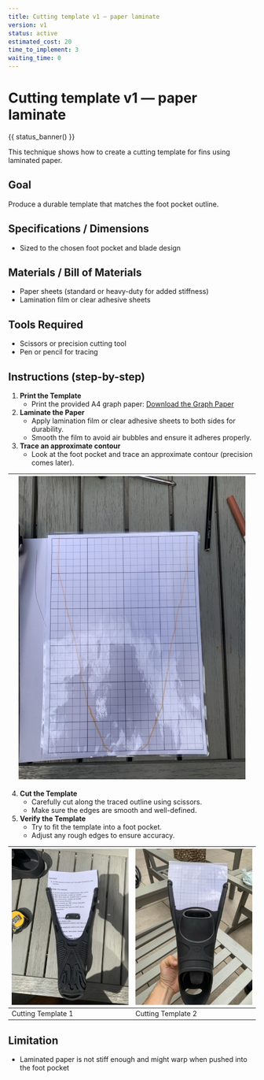 ```yaml
---
title: Cutting template v1 — paper laminate
version: v1
status: active
estimated_cost: 20
time_to_implement: 3
waiting_time: 0
---
```

# Cutting template v1 — paper laminate
{{ status_banner() }}

This technique shows how to create a cutting template for fins using laminated paper.

## Goal
Produce a durable template that matches the foot pocket outline.

## Specifications / Dimensions
- Sized to the chosen foot pocket and blade design

## Materials / Bill of Materials
- Paper sheets (standard or heavy-duty for added stiffness)
- Lamination film or clear adhesive sheets

## Tools Required
- Scissors or precision cutting tool
- Pen or pencil for tracing

## Instructions (step-by-step)
1. **Print the Template**
   - Print the provided A4 graph paper: [Download the Graph Paper](./graph_paper.pdf)
2. **Laminate the Paper**
   - Apply lamination film or clear adhesive sheets to both sides for durability.
   - Smooth the film to avoid air bubbles and ensure it adheres properly.
3. **Trace an approximate contour**
   - Look at the foot pocket and trace an approximate contour (precision comes later).

|          | ![Paper Template](sf_paper_template.jpeg) |          |
|----------|-------------------------------------------|----------|

4. **Cut the Template**
   - Carefully cut along the traced outline using scissors.
   - Make sure the edges are smooth and well-defined.
5. **Verify the Template**
   - Try to fit the template into a foot pocket.
   - Adjust any rough edges to ensure accuracy.

| ![Cutting Template 1](sf_cutting_template_01.jpeg) | ![Cutting Template 2](sf_cutting_template_02.jpeg) |
|----------------------------------------------------|----------------------------------------------------|
| Cutting Template 1                                 | Cutting Template 2                                 |

## Limitation
- Laminated paper is not stiff enough and might warp when pushed into the foot pocket


